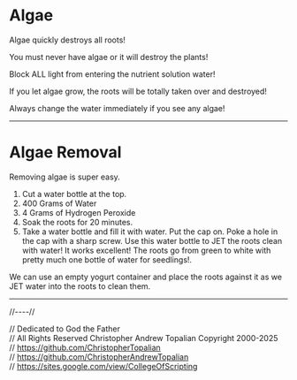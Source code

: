# Algae

Algae quickly destroys all roots!

You must never have algae or it will destroy the plants!

Block ALL light from entering the nutrient solution water!

If you let algae grow, the roots will be totally taken over and destroyed!

Always change the water immediately if you see any algae!

---

# Algae Removal
Removing algae is super easy.
1. Cut a water bottle at the top.
2. 400 Grams of Water
3. 4 Grams of Hydrogen Peroxide
4. Soak the roots for 20 minutes.
5. Take a water bottle and fill it with water. Put the cap on. Poke a hole in the cap with a sharp screw. Use this water bottle to JET the roots clean with water! It works excellent! The roots go from green to white with pretty much one bottle of water for seedlings!.

We can use an empty yogurt container and place the roots against it as we JET water into the roots to clean them.

---

//----//

// Dedicated to God the Father  
// All Rights Reserved Christopher Andrew Topalian Copyright 2000-2025  
// https://github.com/ChristopherTopalian  
// https://github.com/ChristopherAndrewTopalian  
// https://sites.google.com/view/CollegeOfScripting  

